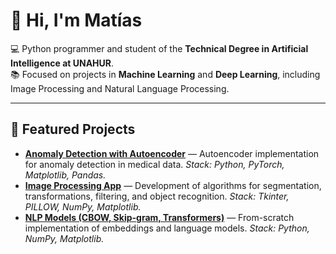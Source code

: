 # 👋 Hi, I'm Matías

💻 Python programmer and student of the **Technical Degree in Artificial Intelligence at UNAHUR**.  
📚 Focused on projects in **Machine Learning** and **Deep Learning**, including Image Processing and Natural Language Processing.

---

## 🌟 Featured Projects

- [**Anomaly Detection with Autoencoder**](https://github.com/matias-cisnero/anomaly-detection-with-autoencoder) — Autoencoder implementation for anomaly detection in medical data. *Stack: Python, PyTorch, Matplotlib, Pandas.*
- [**Image Processing App**](https://github.com/matias-cisnero/image-processing-app) — Development of algorithms for segmentation, transformations, filtering, and object recognition. *Stack: Tkinter, PILLOW, NumPy, Matplotlib.*
- [**NLP Models (CBOW, Skip-gram, Transformers)**](https://github.com/matias-cisnero/nlp-models) — From-scratch implementation of embeddings and language models. *Stack: Python, NumPy, Matplotlib.*
